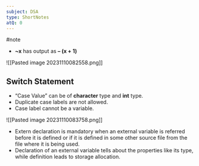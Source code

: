 ```yaml
---
subject: DSA
type: ShortNotes
atQ: 0
---
```

#note

- **~x** has output as **– (x + 1)**

![[Pasted image 20231110082558.png]]


## Switch Statement
- “Case Value” can be of **character** type and **int** type.
- Duplicate case labels are not allowed.
- Case label cannot be a variable.

![[Pasted image 20231110083758.png]]

- Extern declaration is mandatory when an external variable is referred before it is defined or if it is defined in some other source file from the file where it is being used.
- Declaration of an external variable tells about the properties like its type, while definition leads to storage allocation.

